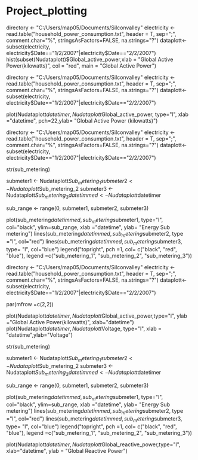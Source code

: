 # Project_plotting
directory <- "C:/Users/map05/Documents/Silconvalley"
electricity <- read.table("household_power_consumption.txt", header = T,  sep=";", comment.char="%", stringsAsFactors=FALSE, na.strings="?")
dataplott<- subset(electricity, electricity$Date=="1/2/2007"|electricity$Date=="2/2/2007") 
hist(subset(Nudataplott)$Global_active_power,xlab = "Global Active Power(kilowatts)",  col = "red", main = "Global Active Power")

directory <- "C:/Users/map05/Documents/Silconvalley"
electricity <- read.table("household_power_consumption.txt", header = T,  sep=";", comment.char="%", stringsAsFactors=FALSE, na.strings="?")
dataplott<- subset(electricity, electricity$Date=="1/2/2007"|electricity$Date=="2/2/2007") 

plot(Nudataplott$datetimer, Nudataplott$Global_active_power, type="l", xlab ="datetime", pch=22,ylab= "Global Active Power (kilowatts)")

directory <- "C:/Users/map05/Documents/Silconvalley"
electricity <- read.table("household_power_consumption.txt", header = T,  sep=";", comment.char="%", stringsAsFactors=FALSE, na.strings="?")
dataplott<- subset(electricity, electricity$Date=="1/2/2007"|electricity$Date=="2/2/2007") 

str(sub_metering)

submeter1 <- Nudataplott$Sub_metering_1
submeter2 <-  Nudataplott$Sub_metering_2
submeter3 <- Nudataplott$Sub_metering_3
datetimmed <- Nudataplott$datetimer

sub_range <- range(0, submeter1, submeter2, submeter3)

plot(sub_metering$datetimmed, sub_metering$submeter1, type="l", col="black", ylim=sub_range, xlab ="datetime",  ylab= "Energy Sub metering")
lines(sub_metering$datetimmed,sub_metering$submeter2, type ="l", col="red")
lines(sub_metering$datetimmed,sub_metering$submeter3, type= "l", col="blue")
legend("topright", pch =1, col= c("black", "red", "blue"), legend =c("sub_metering_1", "sub_metering_2", "sub_metering_3")) 

directory <- "C:/Users/map05/Documents/Silconvalley"
electricity <- read.table("household_power_consumption.txt", header = T,  sep=";", comment.char="%", stringsAsFactors=FALSE, na.strings="?")
dataplott<- subset(electricity, electricity$Date=="1/2/2007"|electricity$Date=="2/2/2007") 


par(mfrow =c(2,2))

plot(Nudataplott$datetimer,Nudataplott$Global_active_power,type="l",  ylab ="Global Active Power(kilowatts)", xlab="datetime")
plot(Nudataplott$datetimer,Nudataplott$Voltage, type="l", xlab = "datetime",ylab="Voltage")

str(sub_metering)

submeter1 <- Nudataplott$Sub_metering_1
submeter2 <-  Nudataplott$Sub_metering_2
submeter3 <- Nudataplott$Sub_metering_3
datetimmed <- Nudataplott$datetimer

sub_range <- range(0, submeter1, submeter2, submeter3)

plot(sub_metering$datetimmed, sub_metering$submeter1, type="l", col="black", ylim=sub_range, xlab ="datetime",  ylab= "Energy Sub metering")
lines(sub_metering$datetimmed,sub_metering$submeter2, type ="l", col="red")
lines(sub_metering$datetimmed,sub_metering$submeter3, type= "l", col="blue")
legend("topright", pch =1, col= c("black", "red", "blue"), legend =c("sub_metering_1", "sub_metering_2", "sub_metering_3")) 

plot(Nudataplott$datetimer,Nudataplott$Global_reactive_power,type="l", xlab="datetime", ylab = "Global Reactive Power")
